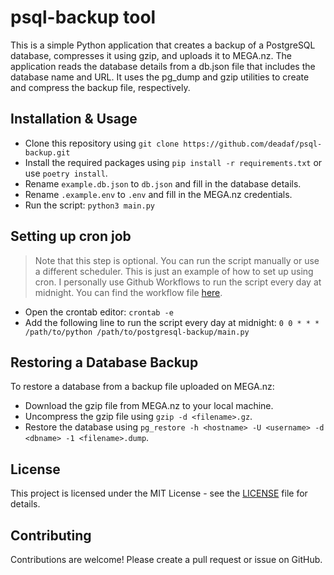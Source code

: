 # psql-backup tool

This is a simple Python application that creates a backup of a PostgreSQL database, compresses it using gzip, and uploads it to MEGA.nz. The application reads the database details from a db.json file that includes the database name and URL. It uses the pg_dump and gzip utilities to create and compress the backup file, respectively.

## Installation & Usage

- Clone this repository using `git clone https://github.com/deadaf/psql-backup.git`
- Install the required packages using `pip install -r requirements.txt` or use `poetry install`.
- Rename `example.db.json` to `db.json` and fill in the database details.
- Rename `.example.env` to `.env` and fill in the MEGA.nz credentials.
- Run the script: `python3 main.py`

## Setting up cron job

> Note that this step is optional. You can run the script manually or use a different scheduler. This is just an example of how to set up using cron. I personally use Github Workflows to run the script every day at midnight. You can find the workflow file [here](.github/workflows/backup.yml).

- Open the crontab editor: `crontab -e`
- Add the following line to run the script every day at midnight: `0 0 * * * /path/to/python /path/to/postgresql-backup/main.py`

## Restoring a Database Backup

To restore a database from a backup file uploaded on MEGA.nz:

- Download the gzip file from MEGA.nz to your local machine.
- Uncompress the gzip file using `gzip -d <filename>.gz`.
- Restore the database using `pg_restore -h <hostname> -U <username> -d <dbname> -1 <filename>.dump`.

## License

This project is licensed under the MIT License - see the [LICENSE](LICENSE) file for details.

## Contributing

Contributions are welcome! Please create a pull request or issue on GitHub.
